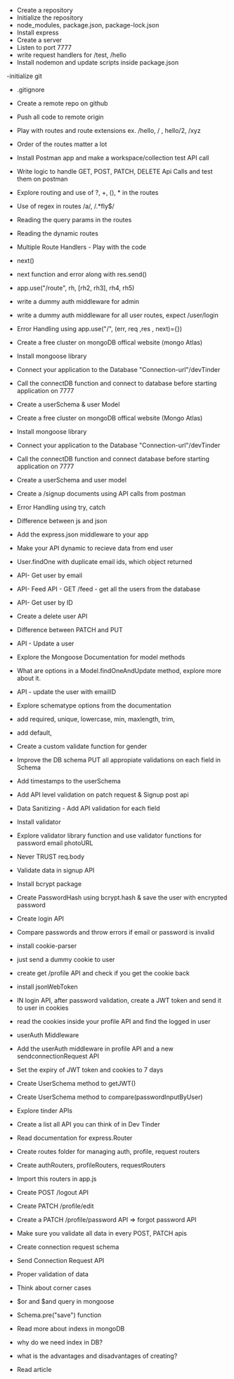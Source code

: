 - Create a repository
- Initialize the repository
- node_modules, package.json, package-lock.json
- Install express
- Create a server 
- Listen to port 7777
- write request handlers for /test, /hello
- Install nodemon and update scripts inside package.json

-initialize git
- .gitignore
- Create a remote repo on github
- Push all code to remote origin
- Play with routes and route extensions ex. /hello, / , hello/2, /xyz
- Order of the routes matter a lot 
- Install Postman app and make a workspace/collection test API call
- Write logic to handle GET, POST, PATCH, DELETE Api Calls and test them on postman  
- Explore routing and use of ?, +, (), * in the routes
- Use of regex in routes /a/, /.*fly$/
- Reading the query params in the routes
- Reading the dynamic routes

- Multiple Route Handlers - Play with the code
- next()
- next function and error along with res.send()
- app.use("/route", rh, [rh2, rh3], rh4, rh5)
- write a dummy auth middleware for admin
- write a dummy auth middleware for all user routes, expect /user/login
- Error Handling using app.use("/", (err, req ,res , next)={})
- Create a free cluster on mongoDB  offical website (mongo Atlas)
- Install mongoose library
- Connect your application to the Database  "Connection-url"/devTinder
- Call the connectDB function and connect to database before starting application on 7777
- Create a userSchema & user Model


- Create a free cluster on mongoDB offical website (Mongo Atlas)
- Install mongoose library
- Connect your application to the Database "Connection-url"/devTinder
- Call the connectDB function and connect database before starting application on 7777
- Create a userSchema and user model
- Create a /signup documents using API calls from postman
- Error Handling using try, catch 
- Difference between js and json
- Add the express.json middleware to your app
- Make your API dynamic to recieve data from end user
- User.findOne with duplicate email ids, which object returned
- API- Get user by email
- API- Feed API - GET /feed - get all the users from the database
- API- Get user by ID
- Create a delete user API  
- Difference between PATCH and PUT
- API - Update a user
- Explore the Mongoose Documentation for model methods
- What are options in a Model.findOneAndUpdate method, explore more about it.
- API - update the user with emailID

- Explore schematype options from the documentation
- add required, unique, lowercase, min, maxlength, trim,
- add default,
- Create a custom validate function for gender
- Improve the DB schema PUT all appropiate validations on each field in Schema
- Add timestamps to the userSchema
- Add API level validation on patch request & Signup post api
- Data Sanitizing - Add API validation for each field
- Install validator
- Explore validator library function and use validator functions for password email photoURL
- Never TRUST req.body

- Validate data in signup API
- Install bcrypt package
- Create PasswordHash using bcrypt.hash & save the user with encrypted password
- Create login API
- Compare passwords and throw errors if email or password is invalid

- install cookie-parser
- just send a dummy cookie to user
- create get /profile API and check if you get the cookie back
- install jsonWebToken
- IN login API, after password validation, create a JWT token and send it to user in cookies
- read the cookies inside your profile API and find the logged in user
- userAuth Middleware
- Add the userAuth middleware in profile API and a new sendconnectionRequest API
- Set the expiry of JWT token and cookies to 7 days
- Create UserSchema method to getJWT()
- Create UserSchema method to compare(passwordInputByUser)

- Explore tinder APIs
- Create a list all API you can think of in Dev Tinder
- Read documentation for express.Router
- Create routes folder for managing auth, profile, request routers
- Create authRouters, profileRouters, requestRouters
- Import this routers in app.js
- Create POST /logout API
- Create PATCH /profile/edit
- Create a PATCH /profile/password API => forgot password API
- Make sure you validate all data in every POST, PATCH apis


- Create connection request schema 
- Send Connection Request API
- Proper validation of data
- Think about corner cases
- $or and $and query in mongoose
- Schema.pre("save") function
- Read more about indexs in mongoDB
- why do we need index in DB?
- what is the advantages and disadvantages of creating?
- Read article













 